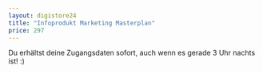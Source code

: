 ```yaml
---
layout: digistore24
title: "Infoprodukt Marketing Masterplan"
price: 297
---
```

<p>Du erh&#xE4;ltst deine Zugangsdaten sofort, auch wenn es gerade 3 Uhr nachts ist! :)</p>